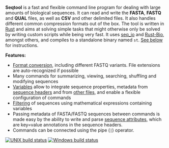**Seqtool** is a  fast and flexible command line program for dealing with
large amounts of biological sequences. It can read and write the
**FASTA**, **FASTQ** and **QUAL** files, as well as **CSV** and other delimited files. It also handles different common compression formats out of the box.
The tool is written in [Rust](https://www.rust-lang.org) and aims at solving
simple tasks that might otherwise only be solved by writing
custom scripts while being very fast. It uses
[seq_io](https://github.com/markschl/seq_io) and
[Rust-Bio](http://rust-bio.github.io/), amongst others,
and compiles to a standalone binary named `st`. [See below](#installing) for
instructions.


**Features:**

* [Format conversion](wiki/pass), including different FASTQ variants.
  File extensions are auto-recognized if possible
* Many commands for summarizing, viewing, searching, shuffling
  and modifying sequences
* [Variables](wiki/variables) allow to integrate sequence properties, metadata
  from [sequence headers](wiki/attributes) and from [other files](wiki/lists),
  and enable a flexible configuration of commands
* [Filtering](wiki/filter) of sequences using mathematical expressions containing
  variables
* Passing metadata of FASTA/FASTQ sequences between commands is made easy by
  the ability to write and parse [sequence attributes](wiki/attributes), which
  are key=value annotations in the sequence headers.
* Commands can be connected using the pipe (`|`) operator.



[![UNIX build status](https://travis-ci.org/markschl/seqtool.svg?branch=master)](https://travis-ci.org/markschl/seqtool/)
[![Windows build status](https://ci.appveyor.com/api/projects/status/github/markschl/seqtool?svg=true)](https://ci.appveyor.com/project/markschl/seqtool)
